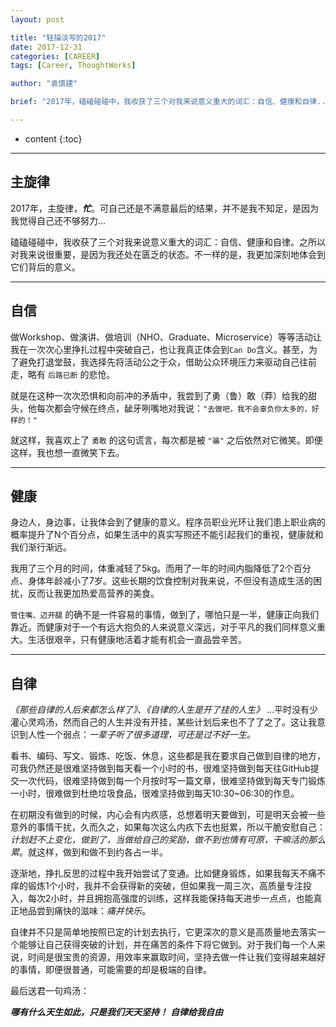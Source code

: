 ```yaml
---
layout: post

title: "轻描淡写的2017"
date: 2017-12-31
categories: [CAREER]
tags: [Career, ThoughtWorks]

author: "袁慎建"

brief: "2017年，磕磕碰碰中，我收获了三个对我来说意义重大的词汇：自信、健康和自律..."

---
```


* content
{:toc}

---

## 主旋律
2017年，主旋律，***忙***。可自己还是不满意最后的结果，并不是我不知足，是因为我觉得自己还不够努力...

磕磕碰碰中，我收获了三个对我来说意义重大的词汇：自信、健康和自律。之所以对我来说很重要，是因为我还处在匮乏的状态。不一样的是，我更加深刻地体会到它们背后的意义。

---

## 自信
做Workshop、做演讲、做培训（NHO、Graduate、Microservice）等等活动让我在一次次心里挣扎过程中突破自己，也让我真正体会到`Can Do`含义。甚至，为了避免打退堂鼓，我选择先将活动公之于众，借助公众环境压力来驱动自己往前走，略有 `后路已断` 的悲怆。

就是在这种一次次恐惧和向前冲的矛盾中，我尝到了勇（鲁）敢（莽）给我的甜头，他每次都会守候在终点，龇牙咧嘴地对我说：`"去做吧，我不会辜负你太多的，好样的！"`

就这样，我喜欢上了 `勇敢` 的这句谎言，每次都是被 `"骗"` 之后依然对它微笑。即便这样，我也想一直微笑下去。

---

## 健康
身边人，身边事，让我体会到了健康的意义。程序员职业光环让我们患上职业病的概率提升了N个百分点，如果生活中的真实写照还不能引起我们的重视，健康就和我们渐行渐远。

我用了三个月的时间，体重减轻了5kg。而用了一年的时间内脂降低了2个百分点、身体年龄减小了7岁。这些长期的饮食控制对我来说，不但没有造成生活的困扰，反而让我更加热爱高营养的美食。

`管住嘴、迈开腿` 的确不是一件容易的事情，做到了，哪怕只是一半，健康正向我们靠近。而健康对于一个有远大抱负的人来说意义深远，对于平凡的我们同样意义重大。生活很艰辛，只有健康地活着才能有机会一直品尝辛苦。

---

## 自律
*《那些自律的人后来都怎么样了》*、*《自律的人生是开了挂的人生》* ...平时没有少灌心灵鸡汤，然而自己的人生并没有开挂，某些计划后来也不了了之了。这让我意识到人性一个弱点：*一辈子听了很多道理，可还是过不好一生。* 

看书、编码、写文、锻炼、吃饭、休息，这些都是我在要求自己做到自律的地方，可我仍然还是很难坚持做到每天看一个小时的书，很难坚持做到每天往GitHub提交一次代码，很难坚持做到每一个月按时写一篇文章，很难坚持做到每天专门锻炼一小时，很难做到杜绝垃圾食品，很难坚持做到每天10:30~06:30的作息。

在初期没有做到的时候，内心会有内疚感，总想着明天要做到，可是明天会被一些意外的事情干扰，久而久之，如果每次这么内疚下去也挺累，所以干脆安慰自己：*计划赶不上变化，做到了，当做给自己的奖励，做不到也情有可原，干嘛活的那么累*。就这样，做到和做不到约各占一半。

逐渐地，挣扎反思的过程中我开始尝试了变通。比如健身锻炼，如果我每天不痛不痒的锻炼1个小时，我并不会获得新的突破，但如果我一周三次，高质量专注投入，每次2小时，并且拥抱高强度的训练，这样我能保持每天进步一点点，也能真正地品尝到痛快的滋味：*痛并快乐*。

自律并不只是简单地按照已定的计划去执行，它更深次的意义是高质量地去落实一个能够让自己获得突破的计划，并在痛苦的条件下将它做到。对于我们每一个人来说，时间是很宝贵的资源，用效率来赢取时间，坚持去做一件让我们变得越来越好的事情，即便很普通，可能需要的却是极端的自律。

最后送君一句鸡汤：

***哪有什么天生如此，只是我们天天坚持！***  ***自律给我自由***

















